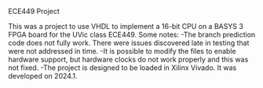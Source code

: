 ECE449 Project

This was a project to use VHDL to implement a 16-bit CPU on a BASYS 3 FPGA board for the UVic class ECE449.
Some notes:
-The branch prediction code does not fully work. There were issues discovered late in testing that were not addressed in time.
-It is possible to modify the files to enable hardware support, but hardware clocks do not work properly and this was not fixed.
-The project is designed to be loaded in Xilinx Vivado. It was developed on 2024.1.
